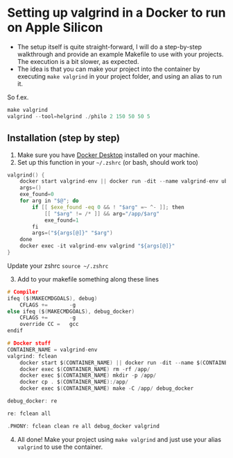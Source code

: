 # Setting up valgrind in a Docker to run on Apple Silicon

- The setup itself is quite straight-forward, I will do a step-by-step walkthrough and provide an example Makefile to use with your projects. The execution is a bit slower, as expected.
- The idea is that you can make your project into the container by executing `make valgrind` in your project folder, and using an alias to run it.

So f.ex.
```c
make valgrind
valgrind --tool=helgrind ./philo 2 150 50 50 5
```

## Installation (step by step)

1. Make sure you have [Docker Desktop](https://www.docker.com/products/docker-desktop/) installed on your machine.
2. Set up this function in your `~/.zshrc` (or bash, should work too)

```c
valgrind() {
	docker start valgrind-env || docker run -dit --name valgrind-env ubuntu bash -c "apt update && apt install -y make gcc valgrind"
	args=()
	exe_found=0
	for arg in "$@"; do
		if [[ $exe_found -eq 0 && ! "$arg" =~ ^- ]]; then
			[[ "$arg" != /* ]] && arg="/app/$arg"
			exe_found=1
		fi
		args=("${args[@]}" "$arg")
	done
	docker exec -it valgrind-env valgrind "${args[@]}"
}
```

Update your zshrc `source ~/.zshrc`

3. Add to your makefile something along these lines
```c
# Compiler
ifeq ($(MAKECMDGOALS), debug)
	CFLAGS +=		-g
else ifeq ($(MAKECMDGOALS), debug_docker)
	CFLAGS +=		-g
	override CC =	gcc
endif

# Docker stuff
CONTAINER_NAME = valgrind-env
valgrind: fclean
	docker start $(CONTAINER_NAME) || docker run -dit --name $(CONTAINER_NAME) ubuntu bash -c "apt update && apt install -y make gcc valgrind"
	docker exec $(CONTAINER_NAME) rm -rf /app/
	docker exec $(CONTAINER_NAME) mkdir -p /app/
	docker cp . $(CONTAINER_NAME):/app/
	docker exec $(CONTAINER_NAME) make -C /app/ debug_docker

debug_docker: re

re: fclean all

.PHONY: fclean clean re all debug_docker valgrind
```

4. All done! Make your project using `make valgrind` and just use your alias `valgrind` to use the container.
